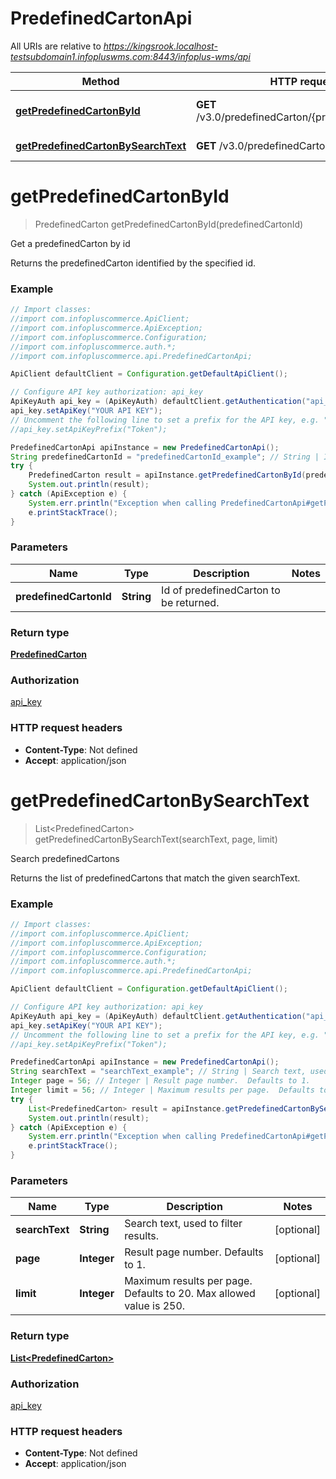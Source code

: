 # PredefinedCartonApi

All URIs are relative to *https://kingsrook.localhost-testsubdomain1.infopluswms.com:8443/infoplus-wms/api*

Method | HTTP request | Description
------------- | ------------- | -------------
[**getPredefinedCartonById**](PredefinedCartonApi.md#getPredefinedCartonById) | **GET** /v3.0/predefinedCarton/{predefinedCartonId} | Get a predefinedCarton by id
[**getPredefinedCartonBySearchText**](PredefinedCartonApi.md#getPredefinedCartonBySearchText) | **GET** /v3.0/predefinedCarton/search | Search predefinedCartons


<a name="getPredefinedCartonById"></a>
# **getPredefinedCartonById**
> PredefinedCarton getPredefinedCartonById(predefinedCartonId)

Get a predefinedCarton by id

Returns the predefinedCarton identified by the specified id.

### Example
```java
// Import classes:
//import com.infopluscommerce.ApiClient;
//import com.infopluscommerce.ApiException;
//import com.infopluscommerce.Configuration;
//import com.infopluscommerce.auth.*;
//import com.infopluscommerce.api.PredefinedCartonApi;

ApiClient defaultClient = Configuration.getDefaultApiClient();

// Configure API key authorization: api_key
ApiKeyAuth api_key = (ApiKeyAuth) defaultClient.getAuthentication("api_key");
api_key.setApiKey("YOUR API KEY");
// Uncomment the following line to set a prefix for the API key, e.g. "Token" (defaults to null)
//api_key.setApiKeyPrefix("Token");

PredefinedCartonApi apiInstance = new PredefinedCartonApi();
String predefinedCartonId = "predefinedCartonId_example"; // String | Id of predefinedCarton to be returned.
try {
    PredefinedCarton result = apiInstance.getPredefinedCartonById(predefinedCartonId);
    System.out.println(result);
} catch (ApiException e) {
    System.err.println("Exception when calling PredefinedCartonApi#getPredefinedCartonById");
    e.printStackTrace();
}
```

### Parameters

Name | Type | Description  | Notes
------------- | ------------- | ------------- | -------------
 **predefinedCartonId** | **String**| Id of predefinedCarton to be returned. |

### Return type

[**PredefinedCarton**](PredefinedCarton.md)

### Authorization

[api_key](../README.md#api_key)

### HTTP request headers

 - **Content-Type**: Not defined
 - **Accept**: application/json

<a name="getPredefinedCartonBySearchText"></a>
# **getPredefinedCartonBySearchText**
> List&lt;PredefinedCarton&gt; getPredefinedCartonBySearchText(searchText, page, limit)

Search predefinedCartons

Returns the list of predefinedCartons that match the given searchText.

### Example
```java
// Import classes:
//import com.infopluscommerce.ApiClient;
//import com.infopluscommerce.ApiException;
//import com.infopluscommerce.Configuration;
//import com.infopluscommerce.auth.*;
//import com.infopluscommerce.api.PredefinedCartonApi;

ApiClient defaultClient = Configuration.getDefaultApiClient();

// Configure API key authorization: api_key
ApiKeyAuth api_key = (ApiKeyAuth) defaultClient.getAuthentication("api_key");
api_key.setApiKey("YOUR API KEY");
// Uncomment the following line to set a prefix for the API key, e.g. "Token" (defaults to null)
//api_key.setApiKeyPrefix("Token");

PredefinedCartonApi apiInstance = new PredefinedCartonApi();
String searchText = "searchText_example"; // String | Search text, used to filter results.
Integer page = 56; // Integer | Result page number.  Defaults to 1.
Integer limit = 56; // Integer | Maximum results per page.  Defaults to 20.  Max allowed value is 250.
try {
    List<PredefinedCarton> result = apiInstance.getPredefinedCartonBySearchText(searchText, page, limit);
    System.out.println(result);
} catch (ApiException e) {
    System.err.println("Exception when calling PredefinedCartonApi#getPredefinedCartonBySearchText");
    e.printStackTrace();
}
```

### Parameters

Name | Type | Description  | Notes
------------- | ------------- | ------------- | -------------
 **searchText** | **String**| Search text, used to filter results. | [optional]
 **page** | **Integer**| Result page number.  Defaults to 1. | [optional]
 **limit** | **Integer**| Maximum results per page.  Defaults to 20.  Max allowed value is 250. | [optional]

### Return type

[**List&lt;PredefinedCarton&gt;**](PredefinedCarton.md)

### Authorization

[api_key](../README.md#api_key)

### HTTP request headers

 - **Content-Type**: Not defined
 - **Accept**: application/json


